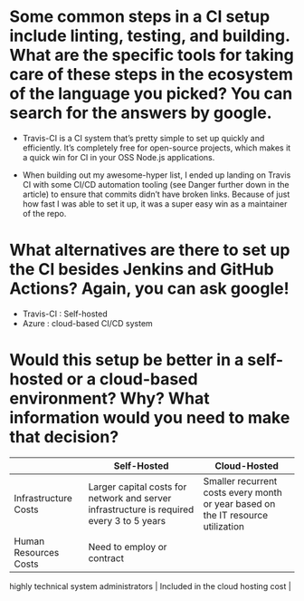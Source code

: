 # Some common steps in a CI setup include linting, testing, and building. What are the specific tools for taking care of these steps in the ecosystem of the language you picked? You can search for the answers by google.

- Travis-CI is a CI system that’s pretty simple to set up quickly and efficiently. It’s completely free for
  open-source projects, which makes it a quick win for CI in your OSS Node.js applications.

- When building out my awesome-hyper list, I ended up landing on Travis CI with some CI/CD automation tooling
  (see Danger further down in the article) to ensure that commits didn’t have broken links. Because of just
  how fast I was able to set it up, it was a super easy win as a maintainer of the repo.

# What alternatives are there to set up the CI besides Jenkins and GitHub Actions? Again, you can ask google!

- Travis-CI : Self-hosted
- Azure : cloud-based CI/CD system

# Would this setup be better in a self-hosted or a cloud-based environment? Why? What information would you need to make that decision?

|                       | Self-Hosted                                                                               | Cloud-Hosted                                                                     |
| --------------------- | ----------------------------------------------------------------------------------------- | -------------------------------------------------------------------------------- |
| Infrastructure Costs  | Larger capital costs for network and server infrastructure is required every 3 to 5 years | Smaller recurrent costs every month or year based on the IT resource utilization |
| Human Resources Costs | Need to employ or contract                                                                |

highly technical system administrators | Included in the cloud hosting cost |
